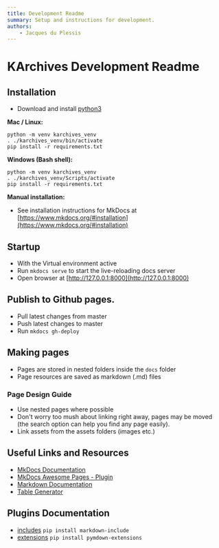 ```yaml
---
title: Development Readme
summary: Setup and instructions for development.
authors:
    - Jacques du Plessis
---
```

# KArchives Development Readme

## Installation

- Download and install [python3](https://www.python.org/)

**Mac / Linux:**
```
python -m venv karchives_venv
. ./karchives_venv/bin/activate
pip install -r requirements.txt
```

**Windows (Bash shell):**
```
python -m venv karchives_venv
. ./karchives_venv/Scripts/activate
pip install -r requirements.txt
```

**Manual installation:**
- See installation instructions for MkDocs at [https://www.mkdocs.org/#installation](https://www.mkdocs.org/#installation)

## Startup
* With the Virtual environment active
* Run `mkdocs serve` to start the live-reloading docs server
* Open browser at [http://127.0.0.1:8000](http://127.0.0.1:8000)

## Publish to Github pages.
- Pull latest changes from master
- Push latest changes to master
- Run `mkdocs gh-deploy`

## Making pages
* Pages are stored in nested folders inside the `docs` folder
* Page resources are saved as markdown (.md) files

### Page Design Guide
* Use nested pages where possible
* Don't worry too mush about linking right away, pages may be moved (the search option can help you find any page easily).
* Link assets from the assets folders (images etc.)

## Useful Links and Resources
* [MkDocs Documentation](https://www.mkdocs.org/)
* [MkDocs Awesome Pages - Plugin](https://github.com/lukasgeiter/mkdocs-awesome-pages-plugin)
* [Markdown Documentation](https://daringfireball.net/projects/markdown/)
* [Table Generator](https://www.tablesgenerator.com/markdown_tables)

## Plugins Documentation 
* [includes](https://pypi.org/project/markdown-include/)
`pip install markdown-include`
* [extensions](https://pypi.org/project/pymdown-extensions/)
`pip install pymdown-extensions`
